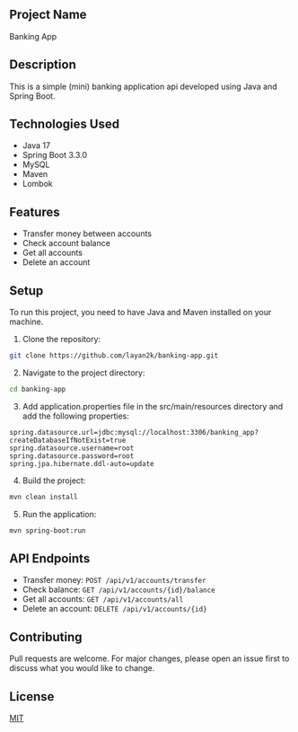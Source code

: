 ## Project Name
Banking App

## Description
This is a simple (mini) banking application api developed using Java and Spring Boot.

## Technologies Used
- Java 17
- Spring Boot 3.3.0
- MySQL
- Maven
- Lombok

## Features
- Transfer money between accounts
- Check account balance
- Get all accounts
- Delete an account

## Setup
To run this project, you need to have Java and Maven installed on your machine.

1. Clone the repository:

```bash
git clone https://github.com/layan2k/banking-app.git
```

2. Navigate to the project directory:

```bash
cd banking-app
```

3. Add application.properties file in the src/main/resources directory and add the following properties:

```properties
spring.datasource.url=jdbc:mysql://localhost:3306/banking_app?createDatabaseIfNotExist=true
spring.datasource.username=root
spring.datasource.password=root
spring.jpa.hibernate.ddl-auto=update
```


4. Build the project:

```bash
mvn clean install
```
5. Run the application:

```bash
mvn spring-boot:run
```

## API Endpoints
- Transfer money: `POST /api/v1/accounts/transfer`
- Check balance: `GET /api/v1/accounts/{id}/balance`
- Get all accounts: `GET /api/v1/accounts/all`
- Delete an account: `DELETE /api/v1/accounts/{id}`

## Contributing
Pull requests are welcome. For major changes, please open an issue first to discuss what you would like to change.

## License
[MIT](https://github.com/layan2k/banking-app/blob/master/LICENSE)

